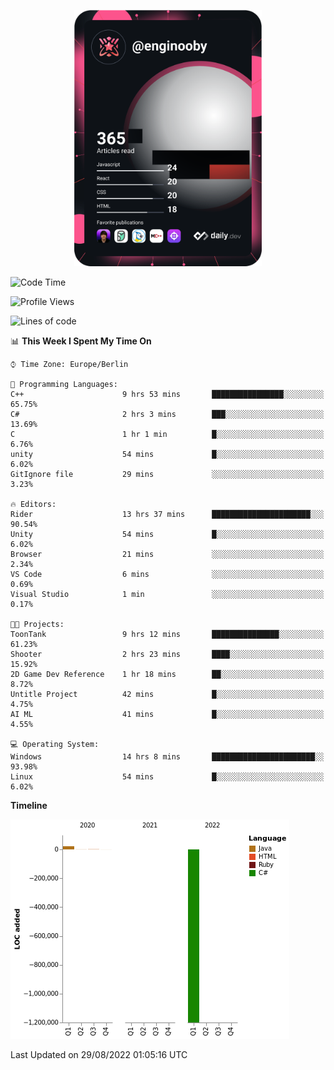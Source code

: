 <p align="center">
<a href="https://app.daily.dev/enginooby"><img src="devcard.svg" width="300" alt="enginooby's Dev Card"/></a>
</p>

<!--START_SECTION:waka-->
![Code Time](http://img.shields.io/badge/Code%20Time-15%20hrs%2013%20mins-blue)

![Profile Views](http://img.shields.io/badge/Profile%20Views-199-blue)

![Lines of code](https://img.shields.io/badge/From%20Hello%20World%20I%27ve%20Written--1%20Million%20lines%20of%20code-blue)

📊 **This Week I Spent My Time On** 

```text
⌚︎ Time Zone: Europe/Berlin

💬 Programming Languages: 
C++                      9 hrs 53 mins       ████████████████░░░░░░░░░   65.75% 
C#                       2 hrs 3 mins        ███░░░░░░░░░░░░░░░░░░░░░░   13.69% 
C                        1 hr 1 min          █░░░░░░░░░░░░░░░░░░░░░░░░   6.76% 
unity                    54 mins             █░░░░░░░░░░░░░░░░░░░░░░░░   6.02% 
GitIgnore file           29 mins             ░░░░░░░░░░░░░░░░░░░░░░░░░   3.23%

🔥 Editors: 
Rider                    13 hrs 37 mins      ██████████████████████░░░   90.54% 
Unity                    54 mins             █░░░░░░░░░░░░░░░░░░░░░░░░   6.02% 
Browser                  21 mins             ░░░░░░░░░░░░░░░░░░░░░░░░░   2.34% 
VS Code                  6 mins              ░░░░░░░░░░░░░░░░░░░░░░░░░   0.69% 
Visual Studio            1 min               ░░░░░░░░░░░░░░░░░░░░░░░░░   0.17%

🐱‍💻 Projects: 
ToonTank                 9 hrs 12 mins       ███████████████░░░░░░░░░░   61.23% 
Shooter                  2 hrs 23 mins       ████░░░░░░░░░░░░░░░░░░░░░   15.92% 
2D Game Dev Reference    1 hr 18 mins        ██░░░░░░░░░░░░░░░░░░░░░░░   8.72% 
Untitle Project          42 mins             █░░░░░░░░░░░░░░░░░░░░░░░░   4.75% 
AI ML                    41 mins             █░░░░░░░░░░░░░░░░░░░░░░░░   4.55%

💻 Operating System: 
Windows                  14 hrs 8 mins       ███████████████████████░░   93.98% 
Linux                    54 mins             █░░░░░░░░░░░░░░░░░░░░░░░░   6.02%

```

**Timeline**

![Chart not found](https://raw.githubusercontent.com/enginooby/enginooby/main/charts/bar_graph.png) 


 Last Updated on 29/08/2022 01:05:16 UTC
<!--END_SECTION:waka-->
